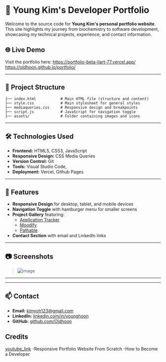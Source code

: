 # 🌟 Young Kim's Developer Portfolio

Welcome to the source code for **Young Kim's personal portfolio website**. This site highlights my journey from biochemistry to software development, showcasing my technical projects, experience, and contact information.

## 🌐 Live Demo

Visit the portfolio here: 
https://portfolio-beta-liart-77.vercel.app/
https://oldhoon.github.io/portfolio/

---

## 📁 Project Structure

```
├── index.html           # Main HTML file (structure and content)
├── style.css            # Main stylesheet for general styles
├── mediaqueries.css     # Responsive design and breakpoints
├── script.js            # JavaScript for navigation toggle
├── assets/              # Folder containing images and icons
```

---

## 🛠️ Technologies Used

- **Frontend:** HTML5, CSS3, JavaScript
- **Responsive Design:** CSS Media Queries
- **Version Control:** Git
- **Tools:** Visual Studio Code,
- **Deployment:** Vercel, Github Pages

---

## 🚀 Features

- **Responsive Design** for desktop, tablet, and mobile devices
- **Navigation Toggle** with hamburger menu for smaller screens
- **Project Gallery** featuring:
  - [Application Tracker](https://github.com/Oldhoon/Application-tracker)
  - [Moodify](https://github.com/Oldhoon/nwhacks)
  - [Pathable](https://github.com/Oldhoon/mobility-paths-navigator)
- **Contact Section** with email and LinkedIn links

---

## 📷 Screenshots

> ![image](https://github.com/user-attachments/assets/be731742-bf17-4675-bf57-9909035374f5)

---

---

## 📫 Contact

- **Email:** kimyoh123@gmail.com  
- **LinkedIn:** [linkedin.com/in/younghoon](https://linkedin.com/in/younghoon)  
- **GitHub:** [github.com/Oldhoon](https://github.com/Oldhoon)

## Credits 

[youtube_link](https://www.youtube.com/watch?v=ldwlOzRvYOU&t=5766s&ab_channel=HowtoBecomeaDeveloper)
-Responsive Portfolio Website From Scratch
-How to Become a Developer

